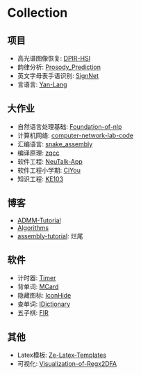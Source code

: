 # Collection

## 项目
- 高光谱图像恢复: [DPIR-HSI](https://github.com/Zeqiang-Lai/DPIR-HSI)
- 韵律分析: [Prosody_Prediction](https://github.com/Zeqiang-Lai/Prosody_Prediction)
- 英文字母表手语识别: [SignNet](https://github.com/Zeqiang-Lai/SignNet) 
- 言语言: [Yan-Lang](https://github.com/yan-lang)

## 大作业
- 自然语言处理基础: [Foundation-of-nlp](https://github.com/Zeqiang-Lai/Foundation-of-nlp)
- 计算机网络: [computer-network-lab-code](https://github.com/Zeqiang-Lai/computer-network-lab-code)
- 汇编语言: [snake_assembly](https://github.com/Zeqiang-Lai/snake_assembly)
- 编译原理: [zqcc](https://github.com/Zeqiang-Lai/zqcc)
- 软件工程: [NeuTalk-App](https://github.com/Zeqiang-Lai/NeuTalk-App)
- 软件工程小学期: [CiYou](https://github.com/Zeqiang-Lai/CiYou)
- 知识工程: [KE103](https://github.com/Zeqiang-Lai/KE103)

## 博客
- [ADMM-Tutorial](https://github.com/Zeqiang-Lai/ADMM-Tutorial)
- [Algorithms](https://github.com/Zeqiang-Lai/Algorithms)
- [assembly-tutorial](https://github.com/Zeqiang-Lai/assembly-tutorial): 烂尾

## 软件
- 计时器: [Timer](https://github.com/Zeqiang-Lai/Timer-APP)
- 背单词: [MCard](https://github.com/Zeqiang-Lai/MCard)
- 隐藏图标: [IconHide](https://github.com/Zeqiang-Lai/IconHide-App)
- 查单词: [IDictionary](https://github.com/Zeqiang-Lai/IDictionary)
- 五子棋: [FIR](https://github.com/Zeqiang-Lai/FIR)

## 其他
- Latex模板: [Ze-Latex-Templates](https://github.com/Zeqiang-Lai/Ze-Latex-Templates)
- 可视化: [Visualization-of-Regx2DFA](https://github.com/Zeqiang-Lai/Visualization-of-Regx2DFA)
